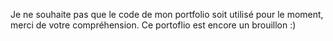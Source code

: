   Je ne souhaite pas que le code de mon portfolio soit utilisé pour le moment, merci de votre compréhension.
  Ce portoflio est encore un brouillon :) 
